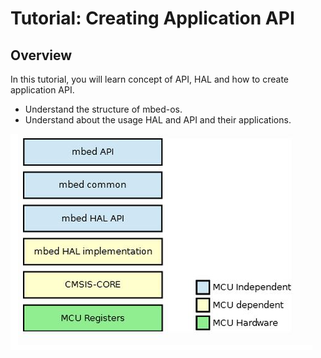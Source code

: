 # Tutorial: Creating Application API

## Overview

In this tutorial, you will learn concept of API, HAL and how to create application API.

* Understand the structure of mbed-os.
* Understand about the usage HAL and API and their applications.

![Structure of mbed-os](../../.gitbook/assets/image%20%2857%29.png)




